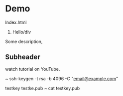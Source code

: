 # Demo

Index.html
1. <div>Hello/div

Some description,

## Subheader

watch tutorial on YouTube.

~ ssh-keygen -t rsa -b 4096 -C "email@example.com"

testkey
testke.pub
  ~ cat testkey.pub